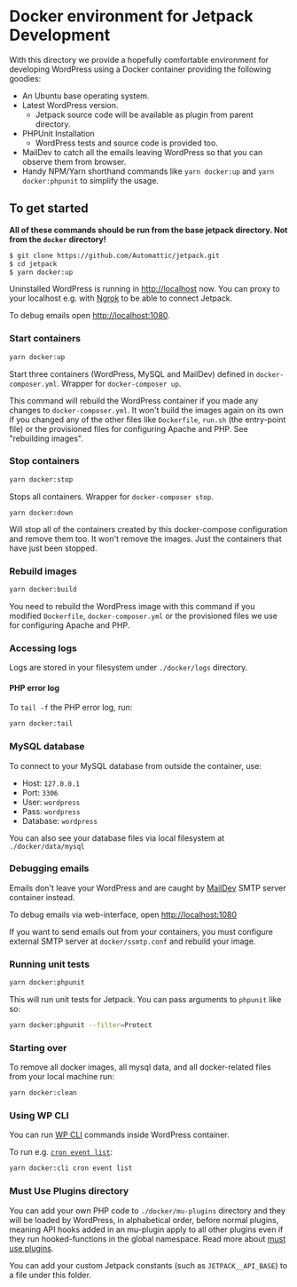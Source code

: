 # Docker environment for Jetpack Development

With this directory we provide a hopefully comfortable environment for developing WordPress using a Docker container providing the following goodies:

* An Ubuntu base operating system.
* Latest WordPress version.
	* Jetpack source code will be available as plugin from parent directory.
* PHPUnit Installation
	* WordPress tests and source code is provided too.
* MailDev to catch all the emails leaving WordPress so that you can observe them from browser.
* Handy NPM/Yarn shorthand commands like `yarn docker:up` and `yarn docker:phpunit` to simplify the usage.

## To get started

**All of these commands should be run from the base jetpack directory. Not from the `docker` directory!**

```sh
$ git clone https://github.com/Automattic/jetpack.git
$ cd jetpack
$ yarn docker:up
```

Uninstalled WordPress is running in [http://localhost](http://localhost) now. You can proxy to your localhost e.g. with [Ngrok](https://ngrok.com/) to be able to connect Jetpack.

To debug emails open [http://localhost:1080](http://localhost:1080).

### Start containers

```sh
yarn docker:up
```

Start three containers (WordPress, MySQL and MailDev) defined in `docker-composer.yml`. Wrapper for `docker-composer up`.

This command will rebuild the WordPress container if you made any changes to `docker-composer.yml`. It won't build the images again on its own if you changed any of the other files like `Dockerfile`, `run.sh` (the entry-point file) or the provisioned files for configuring Apache and PHP. See "rebuilding images".

### Stop containers

```sh
yarn docker:stop
```

Stops all containers. Wrapper for `docker-composer stop`.

`yarn docker:down`

Will stop all of the containers created by this docker-compose configuration and remove them too. It won't remove the images. Just the containers that have just been stopped.

### Rebuild images

```sh
yarn docker:build
```

You need to rebuild the WordPress image with this command if you modified `Dockerfile`, `docker-composer.yml` or the provisioned files we use for configuring Apache and PHP.

### Accessing logs

Logs are stored in your filesystem under `./docker/logs` directory.

#### PHP error log

To `tail -f` the PHP error log, run:

```sh
yarn docker:tail
```

### MySQL database

To connect to your MySQL database from outside the container, use:

- Host: `127.0.0.1`
- Port: `3306`
- User: `wordpress`
- Pass: `wordpress`
- Database: `wordpress`

You can also see your database files via local filesystem at `./docker/data/mysql`

### Debugging emails

Emails don't leave your WordPress and are caught by [MailDev](http://danfarrelly.nyc/MailDev/) SMTP server container instead.

To debug emails via web-interface, open [http://localhost:1080](http://localhost:1080)

If you want to send emails out from your containers, you must configure external SMTP server at `docker/ssmtp.conf` and rebuild your image.

### Running unit tests

```sh
yarn docker:phpunit
```

This will run unit tests for Jetpack. You can pass arguments to `phpunit` like so:

```sh
yarn docker:phpunit --filter=Protect
```

### Starting over

To remove all docker images, all mysql data, and all docker-related files from your local machine run:

```sh
yarn docker:clean
```

### Using WP CLI

You can run [WP CLI](https://make.wordpress.org/cli/) commands inside WordPress container.

To run e.g. [`cron event list`](https://developer.wordpress.org/cli/commands/cron/event/list/):

```sh
yarn docker:cli cron event list
```

### Must Use Plugins directory

You can add your own PHP code to `./docker/mu-plugins` directory and they will be loaded by WordPress, in alphabetical order, before normal plugins, meaning API hooks added in an mu-plugin apply to all other plugins even if they run hooked-functions in the global namespace. Read more about [must use plugins](https://codex.wordpress.org/Must_Use_Plugins).

You can add your custom Jetpack constants (such as `JETPACK__API_BASE`) to a file under this folder.
